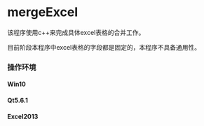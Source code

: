 # mergeExcel
该程序使用c++来完成具体excel表格的合并工作。

目前阶段本程序中excel表格的字段都是固定的，本程序不具备通用性。

### 操作环境
#### Win10
#### Qt5.6.1
#### Excel2013
